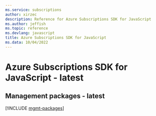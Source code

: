 ```yaml
---
ms.service: subscriptions
author: xirzec
description: Reference for Azure Subscriptions SDK for JavaScript
ms.author: jeffish
ms.topic: reference
ms.devlang: javascript
title: Azure Subscriptions SDK for JavaScript
ms.data: 10/04/2022
---
```

# Azure Subscriptions SDK for JavaScript - latest

## Management packages - latest
[!INCLUDE [mgmt-packages](subscriptions-mgmt-index.md)]